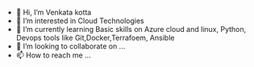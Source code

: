 - 👋 Hi, I’m Venkata kotta
- 👀 I’m interested in Cloud Technologies
- 🌱 I’m currently learning Basic skills on Azure cloud and linux, Python, Devops tools like Git,Docker,Terrafoem, Ansible
- 💞️ I’m looking to collaborate on ...
- 📫 How to reach me ...

<!---
satyakvb/satyakvb is a ✨ special ✨ repository because its `README.md` (this file) appears on your GitHub profile.
You can click the Preview link to take a look at your changes.
--->
